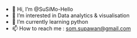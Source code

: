 - 👋 Hi, I’m @SuSiMo-Hello
- 👀 I’m interested in Data analytics & visualisation
- 🌱 I’m currently learning python
- 📫 How to reach me : som.supawan@gmail.com

<!---
SuSiMo-Hello/SuSiMo-Hello is a ✨ special ✨ repository because its `README.md` (this file) appears on your GitHub profile.
You can click the Preview link to take a look at your changes.
--->
